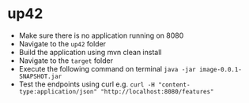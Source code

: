 # up42

- Make sure there is no application running on 8080
- Navigate to the ``up42`` folder
- Build the application using mvn clean install
- Navigate to the ``target`` folder
- Execute the following command on terminal
    ``java -jar image-0.0.1-SNAPSHOT.jar``
- Test the endpoints using curl e.g.
    ``curl -H "content-type:application/json" "http://localhost:8080/features"``
